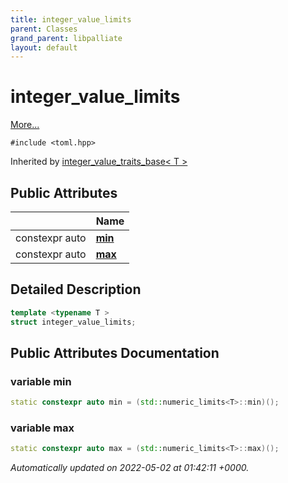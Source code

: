 ```yaml
---
title: integer_value_limits
parent: Classes
grand_parent: libpalliate
layout: default
---
```


# integer_value_limits



 [More...](#detailed-description)


`#include <toml.hpp>`

Inherited by [integer_value_traits_base< T >](/libpalliate/generated/Classes/structinteger__value__traits__base)

## Public Attributes

|                | Name           |
| -------------- | -------------- |
| constexpr auto | **[min](/libpalliate/generated/Classes/structinteger__value__limits#variable-min)**  |
| constexpr auto | **[max](/libpalliate/generated/Classes/structinteger__value__limits#variable-max)**  |

## Detailed Description

```cpp
template <typename T >
struct integer_value_limits;
```

## Public Attributes Documentation

### variable min

```cpp
static constexpr auto min = (std::numeric_limits<T>::min)();
```


### variable max

```cpp
static constexpr auto max = (std::numeric_limits<T>::max)();
```



_Automatically updated on 2022-05-02 at 01:42:11 +0000._